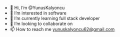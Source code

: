 - 👋 Hi, I’m @YunusKalyoncu
- 👀 I’m interested in software 
- 🌱 I’m currently learning full stack developer
- 💞️ I’m looking to collaborate on 
- 📫 How to reach me yunuskalyoncu62@gmail.com


<!---
YunusKalyoncu/YunusKalyoncu is a ✨ special ✨ repository because its `README.md` (this file) appears on your GitHub profile.
You can click the Preview link to take a look at your changes.
--->

